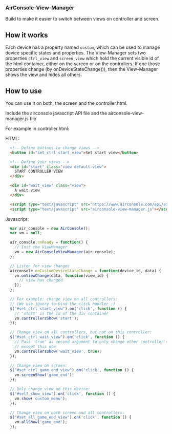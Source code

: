 ### AirConsole-View-Manager

Build to make it easier to switch between views on controller and screen.

## How it works

Each device has a property named ``custom``, which can be used to manage device
specific states and properties.
The View-Manager sets two properties ``ctrl_view`` and ``screen_view`` which hold the current
visible id of the html container, either on the screen or on the controllers.
If one those properties change (by onDeviceStateChange()), then the View-Manager shows
the view and hides all others.

## How to use

You can use it on both, the screen and the controller.html.

Include the airconsole javascript API file and the airconsole-view-manager.js file

For example in controller.html:

HTML:

```html
  <!-- Define buttons to change views -->
  <button id="set_ctrl_start_view">Set start view</button>

  <!-- Define your views -->
  <div id="start" class="view default-view">
    START CONTROLLER VIEW
  </div>

  <div id="wait_view" class="view">
    A wait view
  </div>

  <script type="text/javascript" src="https://www.airconsole.com/api/airconsole-latest.js"></script>
  <script type="text/javascript" src="airconsole-view-manager.js"></script>
```

Javascript:

```javascript
  var air_console = new AirConsole();
  var vm = null;

  air_console.onReady = function() {
    // Init the ViewManager
    vm = new AirConsoleViewManager(air_console);
  };

  // Listen for view changes
  airconsole.onCustomDeviceStateChange = function(device_id, data) {
    vm.onViewChange(data, function(view_id) {
      // view has changed
    });
  };

  // For example: change view on all controllers:
  // (We use jQuery to bind the click handler :)
  $("#set_ctrl_start_view").on('click', function () {
    // 'start' is the Id of the div container
    vm.controllersShow('start');
  });

  // Change view on all controllers, but not on this controller:
  $("#set_ctrl_wait_view").on('click', function () {
    // Pass 'true' as second argument to only change other controller's views,
    // except this one
    vm.controllersShow('wait_view', true);
  });

  // Change view on screen:
  $("#set_ctrl_game_end_view").on('click', function () {
    vm.screenShow('game_end');
  });

  // Only change view on this device:
  $("#self_show_view").on('click', function () {
    vm.show('custom_menu');
  });

  // Change view on both screen and all controllers:
  $("#set_all_game_end_view").on('click', function () {
    vm.allShow('game_end');
  });
```
